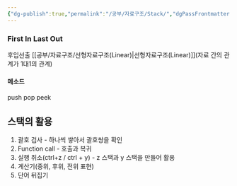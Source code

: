 ```yaml
---
{"dg-publish":true,"permalink":"/공부/자료구조/Stack/","dgPassFrontmatter":true,"noteIcon":""}
---
```


### First In Last Out
후입선출
[[공부/자료구조/선형자료구조(Linear)\|선형자료구조(Linear)]](자료 간의 관계가 1대1의 관계)

#### 메소드
push
pop
peek

## 스택의 활용
1. 괄호 검사 - 하나씩 쌓아서 괄호쌍을 확인
2. Function call - 호출과 복귀
3. 실행 취소(ctrl+z / ctrl + y) - z 스택과 y 스택을 만들어 활용
4. 계산기(중위, 후위, 전위 표현)
5. 단어 뒤집기
